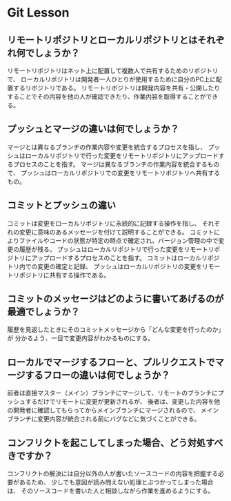 # Git Lesson

## リモートリポジトリとローカルリポジトリとはそれぞれ何でしょうか？
リモートリポジトリはネット上に配置して複数人で共有するためのリポジトリで、
ローカルリポジトリは開発者一人ひとりが使用するために自分のPC上に配置するリポジトリである。
リモートリポジトリは開発内容を共有・公開したりすることでその内容を他の人が確認できたり、作業内容を取得することができる。

## プッシュとマージの違いは何でしょうか？
マージとは異なるブランチの作業内容や変更を統合するプロセスを指し、
プッシュはローカルリポジトリで行った変更をリモートリポジトリにアップロードするプロセスのことを指す。
マージは異なるブランチの作業内容を統合するもので、
プッシュはローカルリポジトリでの変更をリモートリポジトリへ共有するもの。


## コミットとプッシュの違い
コミットは変更をローカルリポジトリに永続的に記録する操作を指し、
それぞれの変更に意味のあるメッセージを付けて説明することができる。
コミットによりファイルやコードの状態が特定の時点で確定され、バージョン管理の中で変更の履歴が残る。
プッシュはローカルリポジトリで行った変更をリモートリポジトリにアップロードするプロセスのことを指す。
コミットはローカルリポジトリ内での変更の確定と記録、
プッシュはローカルリポジトリの変更をリモートリポジトリに共有する操作である。


## コミットのメッセージはどのように書いてあげるのが最適でしょうか？
履歴を見返したときにそのコミットメッセージから「どんな変更を行ったのか」が
分かるよう、一目で変更内容がわかるものにする。


## ローカルでマージするフローと、プルリクエストでマージするフローの違いは何でしょうか？
前者は直接マスター（メイン）ブランチにマージして、リモートのブランチにプッシュするだけでリモートに変更が更新されるが、
後者は、変更した内容を他の開発者に確認してもらってからメインブランチにマージされるので、
メインブランチに変更内容が統合される前にバグなどに気づくことができる。


## コンフリクトを起こしてしまった場合、どう対処すべきですか？
コンフリクトの解決には自分以外の人が書いたソースコードの内容を把握する必要があるため、
少しでも意図が読み問えない処理とぶつかってしまった場合は、
そのソースコードを書いた人と相談しながら作業を進めるようにする。
